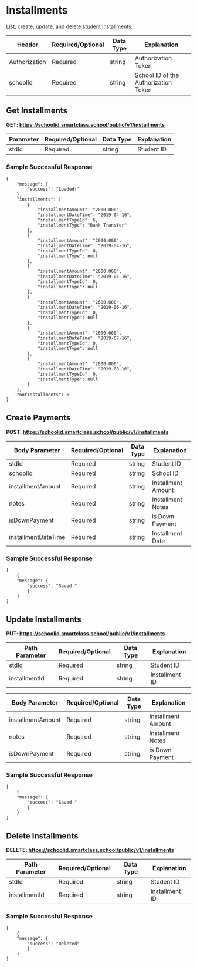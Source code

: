 # Installments
List, create, update, and delete student installments.

Header | Required/Optional | Data Type | Explanation
------ | ----------------- | --------- | -----------
Authorization | Required | string | Authorization Token
schoolId | Required | string | School ID of the Authorization Token


## Get Installments

**GET: https://schoolid.smartclass.school/public/v1/installments**

Parameter | Required/Optional | Data Type | Explanation
------ | ----------------- | --------- | -----------
stdId | Required | string | Student ID


### Sample Successful Response
```
{
    "message": {
        "success": "Loaded!"
    },
    "installments": [
        {
            "installmentAmount": "2000.000",
            "installmentDateTime": "2019-04-16",
            "installmentTypeId": 6,
            "installmentType": "Bank Transfer"
        },
        {
            "installmentAmount": "2600.000",
            "installmentDateTime": "2019-04-16",
            "installmentTypeId": 0,
            "installmentType": null
        },
        {
            "installmentAmount": "2600.000",
            "installmentDateTime": "2019-05-16",
            "installmentTypeId": 0,
            "installmentType": null
        },
        {
            "installmentAmount": "2600.000",
            "installmentDateTime": "2019-06-16",
            "installmentTypeId": 0,
            "installmentType": null
        },
        {
            "installmentAmount": "2600.000",
            "installmentDateTime": "2019-07-16",
            "installmentTypeId": 0,
            "installmentType": null
        },
        {
            "installmentAmount": "2600.000",
            "installmentDateTime": "2019-08-16",
            "installmentTypeId": 0,
            "installmentType": null
        }
    ],
    "nofInstallments": 6
}
```
## Create Payments

**POST: https://schoolid.smartclass.school/public/v1/installments**

Body Parameter | Required/Optional | Data Type | Explanation
------ | ----------------- | --------- | -----------
stdId | Required | string | Student ID
schoolId | Required | string | School ID
installmentAmount | Required | string | Installment Amount
notes | Required | string | Installment Notes
isDownPayment | Required | string | is Down Payment
installmentDateTime | Required | string | Installment Date

### Sample Successful Response
```
[
    {
    "message": {
        "success": "Saved."
        }
    }
]
```

## Update Installments

**PUT: https://schoolid.smartclass.school/public/v1/installments**

Path Parameter | Required/Optional | Data Type | Explanation
------ | ----------------- | --------- | -----------
stdId | Required | string | Student ID
installmentId | Required | string | Installment ID

Body Parameter | Required/Optional | Data Type | Explanation
------ | ----------------- | --------- | -----------
installmentAmount | Required | string | Installment Amount
notes | Required | string | Installment Notes
isDownPayment | Required | string | is Down Payment

### Sample Successful Response
```
[
    {
    "message": {
        "success": "Saved."
        }
    }
]
```

## Delete Installments

**DELETE: https://schoolid.smartclass.school/public/v1/installments**

Path Parameter | Required/Optional | Data Type | Explanation
------ | ----------------- | --------- | -----------
stdId | Required | string | Student ID
installmentId | Required | string | Installment ID

### Sample Successful Response
```
[
    {
    "message": {
        "success": "Deleted"
        }
    }
]
```
